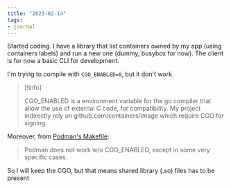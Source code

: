 ```yaml
---
title: "2023-02-14"
tags:
- journal
---
```


Started coding. I have a library that list containers owned by my app (using containers labels) and run a new one (dummy, busybox for now).
The client is for now a basic CLI for development.

I'm trying to compile with `CGO_ENABLED=0`, but it don't work.

> [!info]
>
> CGO_ENABLED is a environment variable for the go compiler that allow the use of external C code, for compatibility. My project indirectly rely on github.com/containers/image which require CGO for signing.

Moreover, from [Podman's Makefile](https://github.com/containers/podman/blob/5865159766d56229899432cb1a72949d171e860c/Makefile#L161):
> Podman does not work w/o CGO_ENABLED, except in some very specific cases.

So I will keep the CGO, but that means shared library (.so) files has to be present